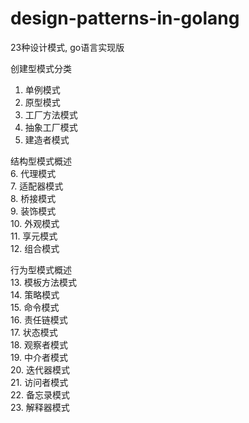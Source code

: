 # design-patterns-in-golang

23种设计模式, go语言实现版

<!--精彩讲解，视频地址如下：
https://space.bilibili.com/375038855/channel/detail?cid=116078

如果有什么问题，可以添加视频里得微信，欢迎一起讨论.-->

创建型模式分类  
1. 单例模式  
2. 原型模式  
3. 工厂方法模式  
4. 抽象工厂模式  
5. 建造者模式  

结构型模式概述    
6. 代理模式  
7. 适配器模式  
8. 桥接模式  
9. 装饰模式  
10. 外观模式  
11. 享元模式  
12. 组合模式  

行为型模式概述    
13. 模板方法模式  
14. 策略模式  
15. 命令模式  
16. 责任链模式  
17. 状态模式   
18. 观察者模式  
19. 中介者模式  
20. 迭代器模式  
21. 访问者模式  
22. 备忘录模式  
23. 解释器模式  
